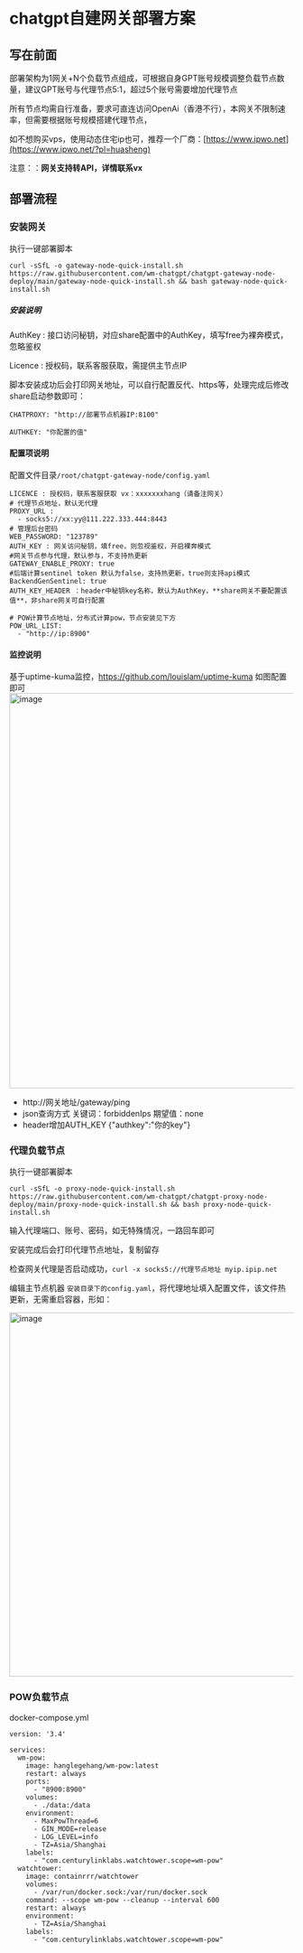 # chatgpt自建网关部署方案

## 写在前面
部署架构为1网关+N个负载节点组成，可根据自身GPT账号规模调整负载节点数量，建议GPT账号与代理节点5:1，超过5个账号需要增加代理节点

所有节点均需自行准备，要求可直连访问OpenAi（香港不行），本网关不限制速率，但需要根据账号规模搭建代理节点，

如不想购买vps，使用动态住宅ip也可，推荐一个厂商：[https://www.ipwo.net](https://www.ipwo.net/?pl=huasheng)

注意：：**网关支持转API，详情联系vx**


## 部署流程

### 安装网关

执行一键部署脚本

```
curl -sSfL -o gateway-node-quick-install.sh https://raw.githubusercontent.com/wm-chatgpt/chatgpt-gateway-node-deploy/main/gateway-node-quick-install.sh && bash gateway-node-quick-install.sh

```
##### 安装说明
AuthKey : 接口访问秘钥，对应share配置中的AuthKey，填写free为裸奔模式，忽略鉴权

Licence : 授权码，联系客服获取，需提供主节点IP

脚本安装成功后会打印网关地址，可以自行配置反代、https等，处理完成后修改share启动参数即可：

```
CHATPROXY: "http://部署节点机器IP:8100"

AUTHKEY: "你配置的值"
```
#### 配置项说明
配置文件目录`/root/chatgpt-gateway-node/config.yaml`
```
LICENCE : 授权码，联系客服获取 vx：xxxxxxxhang（请备注网关）
# 代理节点地址，默认无代理  
PROXY_URL :
  - socks5://xx:yy@111.222.333.444:8443
# 管理后台密码
WEB_PASSWORD: "123789"
AUTH_KEY : 网关访问秘钥，填free，则忽视鉴权，开启裸奔模式
#网关节点参与代理，默认参与，不支持热更新
GATEWAY_ENABLE_PROXY: true
#后端计算sentinel token 默认为false，支持热更新，true则支持api模式
BackendGenSentinel: true
AUTH_KEY_HEADER ：header中秘钥key名称，默认为AuthKey，**share网关不要配置该值**，非share网关可自行配置

# POW计算节点地址，分布式计算pow，节点安装见下方
POW_URL_LIST:
  - "http://ip:8900"
```

#### 监控说明
基于uptime-kuma监控，https://github.com/louislam/uptime-kuma
如图配置即可
<img width="700" alt="image" src="https://github.com/wm-chatgpt/chatgpt-gateway/assets/20039029/1d8c99df-01c9-4540-99f4-cc894799dc75">

* http://网关地址/gateway/ping
* json查询方式 关键词：forbiddenIps 期望值：none
* header增加AUTH_KEY {"authkey":"你的key"}


### 代理负载节点

执行一键部署脚本
```
curl -sSfL -o proxy-node-quick-install.sh https://raw.githubusercontent.com/wm-chatgpt/chatgpt-proxy-node-deploy/main/proxy-node-quick-install.sh && bash proxy-node-quick-install.sh
```
输入代理端口、账号、密码，如无特殊情况，一路回车即可

安装完成后会打印代理节点地址，复制留存

检查网关代理是否启动成功，`curl -x socks5://代理节点地址 myip.ipip.net`

编辑主节点机器 `安装目录下的config.yaml`，将代理地址填入配置文件，该文件热更新，无需重启容器，形如：

<img width="645" alt="image" src="https://github.com/wm-chatgpt/chatgpt-gateway/assets/20039029/64c6ab2d-d42b-45ec-b4c9-6cef9ac47121">

### POW负载节点

docker-compose.yml

```
version: '3.4'

services:
  wm-pow:
    image: hanglegehang/wm-pow:latest
    restart: always
    ports:
      - "8900:8900"
    volumes:
      - ./data:/data
    environment:
      - MaxPowThread=6
      - GIN_MODE=release
      - LOG_LEVEL=info
      - TZ=Asia/Shanghai
    labels:
      - "com.centurylinklabs.watchtower.scope=wm-pow"
  watchtower:
    image: containrrr/watchtower
    volumes:
      - /var/run/docker.sock:/var/run/docker.sock
    command: --scope wm-pow --cleanup --interval 600
    restart: always
    environment:
      - TZ=Asia/Shanghai
    labels:
      - "com.centurylinklabs.watchtower.scope=wm-pow"
```



